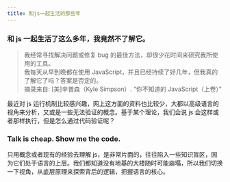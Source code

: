 ```yaml
---
title: 和js一起生活的那些年
---
```


### 和 js 一起生活了这么多年，我竟然不了解它。

> 我经常寻找解决问题或修复 bug 的最佳方法，却很少花时间来研究我所使用的工具。  
> 我每天从早到晚都在使用 JavaScript，并且已经持续了好几年，但我真的了解它了吗？答案是否定的。  
> 摘录来自: [美]辛普森（Kyle Simpson）. “你不知道的 JavaScript（上卷）”

最近对 js 运行机制比较感兴趣，网上这方面的资料也比较少，大都以高级语言的视角来分析，又或是一些无法验证的概念。基于某个理论，我们会说 js 会这样或者那样执行，但是怎么通过代码验证呢？

### Talk is cheap. Show me the code.

只用概念或者现有的经验去理解 js，是非常片面的，往往陷入一些知识盲区，因为它们处于语言的上层。我们都知道没有地基的大楼随时可能崩塌，所以我们切换一下视角，从底层原理来探索背后的逻辑，把握语言的核心。
